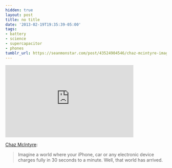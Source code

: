 ```yaml
---
hidden: true
layout: post
title: no title
date: '2013-02-19T19:35:39-05:00'
tags:
- battery
- science
- supercapacitor
- phones
tumblr_url: https://seanmonstar.com/post/43524904546/chaz-mcintyre-imagine-a-world-where-your
---
```

<iframe src="https://player.vimeo.com/video/51873011?title=0&amp;byline=0&amp;portrait=0&amp;app_id=122963" width="400" height="225" frameborder="0" allow="autoplay; fullscreen; picture-in-picture" title="The Super Supercapacitor | Brian Golden Davis"></iframe>  

[Chaz McIntyre](http://chazmcintyre.com/post/43492497478):

> Imagine a world where your iPhone, car or any electronic device charges fully in 30 seconds to a minute. Well, that world has arrived.

